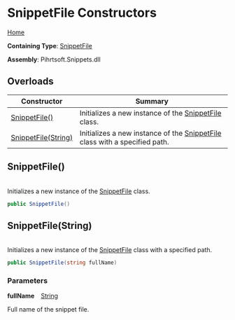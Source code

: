 # SnippetFile Constructors

[Home](../../../../README.md)

**Containing Type**: [SnippetFile](../README.md)

**Assembly**: Pihrtsoft\.Snippets\.dll

## Overloads

| Constructor | Summary |
| ----------- | ------- |
| [SnippetFile()](#Pihrtsoft_Snippets_SnippetFile__ctor) | Initializes a new instance of the [SnippetFile](../README.md) class\. |
| [SnippetFile(String)](#Pihrtsoft_Snippets_SnippetFile__ctor_System_String_) | Initializes a new instance of the [SnippetFile](../README.md) class with a specified path\. |

## SnippetFile\(\) <a name="Pihrtsoft_Snippets_SnippetFile__ctor"></a>

\
Initializes a new instance of the [SnippetFile](../README.md) class\.

```csharp
public SnippetFile()
```

## SnippetFile\(String\) <a name="Pihrtsoft_Snippets_SnippetFile__ctor_System_String_"></a>

\
Initializes a new instance of the [SnippetFile](../README.md) class with a specified path\.

```csharp
public SnippetFile(string fullName)
```

### Parameters

**fullName** &ensp; [String](https://docs.microsoft.com/en-us/dotnet/api/system.string)

Full name of the snippet file\.